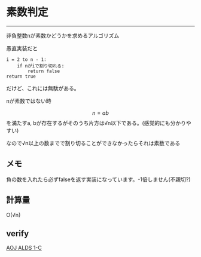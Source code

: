 <script type="text/javascript" async src="https://cdnjs.cloudflare.com/ajax/libs/mathjax/2.7.7/MathJax.js?config=TeX-MML-AM_CHTML">
</script>
<script type="text/x-mathjax-config">
 MathJax.Hub.Config({
 tex2jax: {
 inlineMath: [['$', '$'] ],
 displayMath: [ ['$$','$$'], ["\\[","\\]"] ]
 }
 });
</script>

# 素数判定
***
非負整数nが素数かどうかを求めるアルゴリズム

愚直実装だと
```
i = 2 to n - 1:
    if nがiで割り切れる:
        return false
return true
```
だけど、これには無駄がある。

nが素数ではない時

$$ n = ab$$
を満たすa, bが存在するがそのうち片方は√n以下である。(感覚的にも分かりやすい)

なので√n以上の数までで割り切ることができなかったらそれは素数である

## メモ
負の数を入れたら必ずfalseを返す実装になっています。-1倍しません(不親切?)

## 計算量
O(√n)

## verify
[AOJ ALDS 1-C](https://onlinejudge.u-aizu.ac.jp/status/users/zawakasu/submissions/1/ALDS1_1_C/judge/6639048/C++11)
